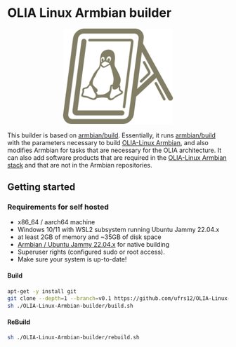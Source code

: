 # OLIA Linux Armbian builder  
<p align="center">
 <img width="250px" src="https://github.com/ufrs12/OLIA-Linux-Armbian/blob/main/sources/img/logo/OLIA-Linux.png" alt="qr"/>
</p>

This builder is based on [armbian/build](https://github.com/armbian/build). Essentially, it runs [armbian/build](https://github.com/armbian/build) with the parameters necessary to build [OLIA-Linux Armbian](https://github.com/ufrs12/OLIA-Linux-Armbian), and also modifies Armbian for tasks that are necessary for the OLIA architecture. It can also add software products that are required in the [OLIA-Linux Armbian stack](https://github.com/ufrs12/OLIA-Linux-Armbian/blob/main/stack.md) and that are not in the Armbian repositories.  


## Getting started

### Requirements for self hosted

- x86_64 / aarch64 machine
- Windows 10/11 with WSL2 subsystem running Ubuntu Jammy 22.04.x
- at least 2GB of memory and ~35GB of disk space
- [Armbian / Ubuntu Jammy 22.04.x](https://github.com/armbian/sdk) for native building
- Superuser rights (configured sudo or root access).
- Make sure your system is up-to-date!  

#### Build

```bash
apt-get -y install git
git clone --depth=1 --branch=v0.1 https://github.com/ufrs12/OLIA-Linux-Armbian-builder
sh ./OLIA-Linux-Armbian-builder/build.sh

```
#### ReBuild

```bash
sh ./OLIA-Linux-Armbian-builder/rebuild.sh

```
